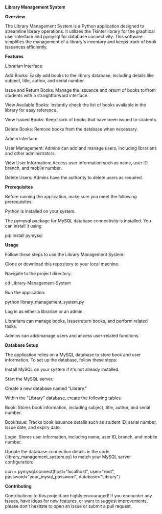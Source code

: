**Library Management System**

__Overview__

The Library Management System is a Python application designed to streamline library operations. It utilizes the Tkinter library for the graphical user interface and pymysql for database connectivity. This software simplifies the management of a library's inventory and keeps track of book issuances efficiently.

__Features__

Librarian Interface:

Add Books: Easily add books to the library database, including details like subject, title, author, and serial number.

Issue and Return Books: Manage the issuance and return of books to/from students with a straightforward interface.

View Available Books: Instantly check the list of books available in the library for easy reference.

View Issued Books: Keep track of books that have been issued to students.

Delete Books: Remove books from the database when necessary.

Admin Interface:

User Management: Admins can add and manage users, including librarians and other administrators.

View User Information: Access user information such as name, user ID, branch, and mobile number.

Delete Users: Admins have the authority to delete users as required.

__Prerequisites__

Before running the application, make sure you meet the following prerequisites:

Python is installed on your system.

The pymysql package for MySQL database connectivity is installed. You can install it using:

pip install pymysql

__Usage__

Follow these steps to use the Library Management System:

Clone or download this repository to your local machine.

Navigate to the project directory:

cd Library-Management-System

Run the application:

python library_management_system.py

Log in as either a librarian or an admin.

Librarians can manage books, issue/return books, and perform related tasks.

Admins can add/manage users and access user-related functions.

__Database Setup__

The application relies on a MySQL database to store book and user information. To set up the database, follow these steps:

Install MySQL on your system if it's not already installed.

Start the MySQL server.

Create a new database named "Library."

Within the "Library" database, create the following tables:

Book: Stores book information, including subject, title, author, and serial number.

BookIssue: Tracks book issuance details such as student ID, serial number, issue date, and expiry date.

Login: Stores user information, including name, user ID, branch, and mobile number.

Update the database connection details in the code (library_management_system.py) to match your MySQL server configuration:

con = pymysql.connect(host="localhost", user="root", password="your_mysql_password", database="Library")

__Contributing__

Contributions to this project are highly encouraged! If you encounter any issues, have ideas for new features, or want to suggest improvements, please don't hesitate to open an issue or submit a pull request.

